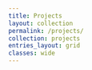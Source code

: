 ```yaml
---
title: Projects
layout: collection
permalink: /projects/
collection: projects
entries_layout: grid
classes: wide
---
```


